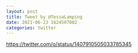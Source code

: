 ```yaml
--- 
layout: post 
title: Tweet by @TessaLamping 
date: 2021-06-23 1624507002 
categories: twitter 
--- 
```

https://twitter.com/o/status/1407910505033785345
